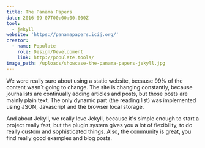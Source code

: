 ```yaml
---
title: The Panama Papers
date: 2016-09-07T00:00:00.000Z
tool:
  - jekyll
website: 'https://panamapapers.icij.org/'
creator:
  - name: Populate
    role: Design/Development
    link: http://populate.tools/    
image_path: /uploads/showcase-the-panama-papers-jekyll.jpg
---
```



We were really sure about using a static website, because 99% of the content wasn&acute;t going to change. The site is changing constantly, because journalists are continually adding articles and posts, but those posts are mainly plain text. The only dynamic part (the reading list) was implemented using JSON, Javascript and the browser local storage.

And about Jekyll, we really love Jekyll, because it's simple enough to start a project really fast, but the plugin system gives you a lot of flexibility, to do really custom and sophisticated things. Also, the community is great, you find really good examples and blog posts.
